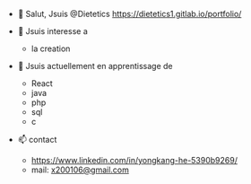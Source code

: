 - 👋 Salut, Jsuis @Dietetics
  https://dietetics1.gitlab.io/portfolio/

- 👀 Jsuis interesse a
  - la creation
    
- 🌱 Jsuis actuellement en apprentissage de
  - React
  - java
  - php
  - sql
  - c
  
- 📫 contact
  - https://www.linkedin.com/in/yongkang-he-5390b9269/
  - mail: x200106@gmail.com

<!---
Dietetics/Dietetics is a ✨ special ✨ repository because its `README.md` (this file) appears on your GitHub profile.
You can click the Preview link to take a look at your changes.
--->
